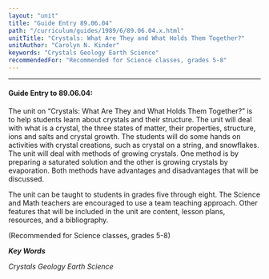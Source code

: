```yaml
---
layout: "unit"
title: "Guide Entry 89.06.04"
path: "/curriculum/guides/1989/6/89.06.04.x.html"
unitTitle: "Crystals: What Are They and What Holds Them Together?"
unitAuthor: "Carolyn N. Kinder"
keywords: "Crystals Geology Earth Science"
recommendedFor: "Recommended for Science classes, grades 5-8"
---
```

<body>
<hr/>
<h4>
Guide Entry to 89.06.04:
</h4>
The unit on “Crystals: What Are They and What Holds Them Together?” is to help students learn about crystals and their structure. The unit will deal with what is a crystal, the three states of matter, their properties, structure, ions and salts and crystal growth. The students will do some hands on activities with crystal creations, such as crystal on a string, and snowflakes. The unit will deal with methods of growing crystals. One method is by preparing a saturated solution and the other is growing crystals by evaporation. Both methods have advantages and disadvantages that will be discussed.
<p>
The unit can be taught to students in grades five through eight. The Science and Math teachers are encouraged to use a team teaching approach. Other features that will be included in the unit are content, lesson plans, resources, and a bibliography.
</p>
<p>
(Recommended for Science classes, grades 5-8)
</p>
<p>
<b>
<i>
Key Words
</i>
</b>
<br/>
</p>
<p>
<i>
Crystals Geology Earth Science
</i>
</p>
</body>